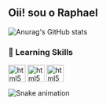 ## Oii! sou o Raphael

![Anurag's GitHub stats](https://github-readme-stats.vercel.app/api?username=RBNogueira&show_icons=true&theme=merko)

### 🚀 Learning Skills
<div style="display: inline_block">
 <img align="center" alt="html5" height=35 src="https://img.shields.io/badge/HTML5-E34F26?style=for-the-badge&logo=html5&logoColor=white" />
 <img align="center" alt="html5" height=35 src="https://img.shields.io/badge/CSS3-1572B6?style=for-the-badge&logo=css3&logoColor=white" />
 <img align="center" alt="html5" height=35 src="https://img.shields.io/badge/JavaScript-F7DF1E?style=for-the-badge&logo=javascript&logoColor=black" />
  
  </div>
  
  ![Snake animation](https://github.com/RBNogueira/RBNogueira/blob/output/github-contribution-grid-snake.svg)
  
  


